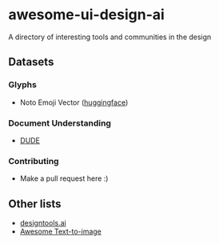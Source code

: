 # awesome-ui-design-ai
A directory of interesting tools and communities in the design

## Datasets

### Glyphs
- Noto Emoji Vector ([huggingface](https://huggingface.co/datasets/darknoon/noto-emoji-vector-512-svg))

### Document Understanding
- [DUDE](https://rrc.cvc.uab.es/?ch=23&com=introduction)

### Contributing
- Make a pull request here :)

## Other lists
 - [designtools.ai](https://designtools.ai/)
 - [Awesome Text-to-image](https://github.com/Yutong-Zhou-cv/Awesome-Text-to-Image)
